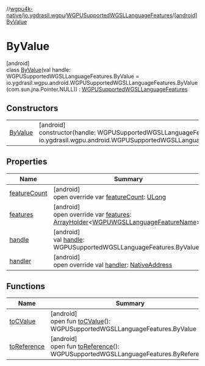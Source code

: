 //[wgpu4k-native](../../../../index.md)/[io.ygdrasil.wgpu](../../index.md)/[WGPUSupportedWGSLLanguageFeatures](../index.md)/[[android]ByValue](index.md)

# ByValue

[android]\
class [ByValue](index.md)(val handle: WGPUSupportedWGSLLanguageFeatures.ByValue = io.ygdrasil.wgpu.android.WGPUSupportedWGSLLanguageFeatures.ByValue(com.sun.jna.Pointer.NULL)) : [WGPUSupportedWGSLLanguageFeatures](../index.md)

## Constructors

| | |
|---|---|
| [ByValue](-by-value.md) | [android]<br>constructor(handle: WGPUSupportedWGSLLanguageFeatures.ByValue = io.ygdrasil.wgpu.android.WGPUSupportedWGSLLanguageFeatures.ByValue(com.sun.jna.Pointer.NULL)) |

## Properties

| Name | Summary |
|---|---|
| [featureCount](feature-count.md) | [android]<br>open override var [featureCount](feature-count.md): [ULong](https://kotlinlang.org/api/core/kotlin-stdlib/kotlin/-u-long/index.html) |
| [features](features.md) | [android]<br>open override var [features](features.md): [ArrayHolder](../../../ffi/-array-holder/index.md)&lt;[WGPUWGSLLanguageFeatureName](../../-w-g-p-u-w-g-s-l-language-feature-name/index.md)&gt;? |
| [handle](handle.md) | [android]<br>val [handle](handle.md): WGPUSupportedWGSLLanguageFeatures.ByValue |
| [handler](handler.md) | [android]<br>open override val [handler](handler.md): [NativeAddress](../../../ffi/-native-address/index.md) |

## Functions

| Name | Summary |
|---|---|
| [toCValue](../[android]to-c-value.md) | [android]<br>open fun [toCValue](../[android]to-c-value.md)(): WGPUSupportedWGSLLanguageFeatures.ByValue |
| [toReference](../to-reference.md) | [android]<br>open fun [toReference](../to-reference.md)(): WGPUSupportedWGSLLanguageFeatures.ByReference |